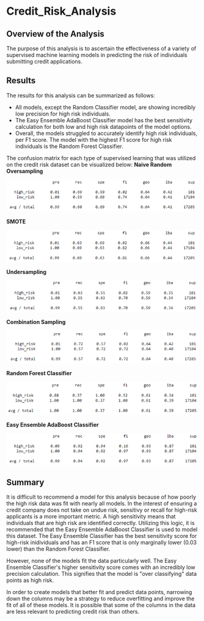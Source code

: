 # Credit_Risk_Analysis

## Overview of the Analysis
The purpose of this analysis is to ascertain the effectiveness of a variety of supervised machine learning models in predicting the risk of individuals submitting credit applications. 

## Results
The results for this analysis can be summarized as follows: 
- All models, except the Random Classifier model, are showing incredibly low precision for high risk individuals.
- The Easy Ensemble AdaBoost Classifier model has the best sensitivity calculation for both low and high risk datapoints of the model options. 
- Overall, the models struggled to accurately identify high risk individuals, per F1 score. The model with the highest F1 score for high risk individuals is the Random Forest Classifier. 

The confusion matrix for each type of supervised learning that was utilized on the credit risk dataset can be visualized below: 
**Naive Random Oversampling**

![naive_random_oversampling](data_snapshots/naive_random_oversampling.png)

**SMOTE**

![SMOTE](data_snapshots/SMOTE.png)

**Undersampling**

![undersampling](data_snapshots/undersampling.png)

**Combination Sampling** 

![combination_sampling](data_snapshots/combination_sampling.png)

**Random Forest Classifier**

![random_forest_classifier](data_snapshots/random_forest_classifier.png)

**Easy Ensemble AdaBoost Classifier**

![easy_ensemble_classifier](data_snapshots/easy_ensemble_classifier.png)

## Summary
It is difficult to recommend a model for this analysis because of how poorly the high risk data was fit with nearly all models. In the interest of ensuring a credit company does not take on undue risk, sensitivy or recall for high-risk applicants is a more important metric. A high sensitivity means that individuals that are high risk are identified correctly. Utilizing this logic, it is recommended that the Easy Ensemble AdaBoost Classifier is used to model this dataset. The Easy Ensemble Classifier has the best sensitivity score for high-risk inidividuals and has an F1 score that is only marginally lower (0.03 lower) than the Random Forest Classifier. 

However, none of the models fit the data particularly well. The Easy Ensemble Classifier's higher sensitivity score comes with an incredibly low precision calculation. This signifies that the model is "over classifying" data points as high risk.

In order to create models that better fit and predict data points, narrowing down the columns may be a strategy to reduce overfitting and improve the fit of all of these models. It is possible that some of the columns in the data are less relevant to predicting credit risk than others.  
